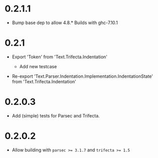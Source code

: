 # 0.2.1.1 #

* Bump base dep to allow 4.8.*
  Builds with ghc-7.10.1

# 0.2.1 #

* Export 'Token' from 'Text.Trifecta.Indentation'

  * Add new testcase

* Re-export 'Text.Parser.Indentation.Implementation.IndentationState' from 'Text.Trifecta.Indentation'

# 0.2.0.3 #

* Add (simple) tests for Parsec and Trifecta.

# 0.2.0.2 #

* Allow building with `parsec >= 3.1.7` and `trifecta >= 1.5`


